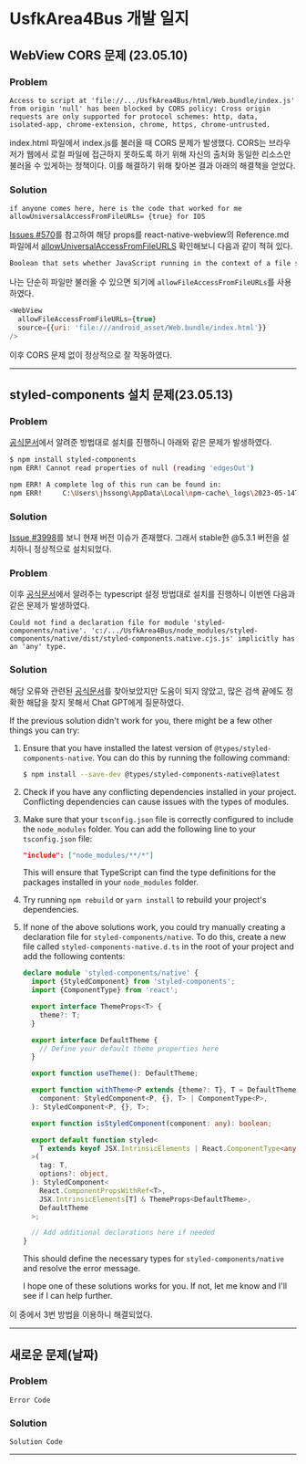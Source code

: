 # UsfkArea4Bus 개발 일지

## WebView CORS 문제 (23.05.10)

### Problem

```
Access to script at 'file://.../UsfkArea4Bus/html/Web.bundle/index.js' from origin 'null' has been blocked by CORS policy: Cross origin requests are only supported for protocol schemes: http, data, isolated-app, chrome-extension, chrome, https, chrome-untrusted.
```

index.html 파일에서 index.js를 불러올 때 CORS 문제가 발생했다. CORS는 브라우저가 웹에서 로컬 파일에 접근하지 못하도록 하기 위해 자신의 출처와 동일한 리소스만 불러올 수 있게하는 정책이다.
이를 해결하기 위해 찾아본 결과 아래의 해결책을 얻었다.

### Solution

```
if anyone comes here, here is the code that worked for me
allowUniversalAccessFromFileURLs= {true} for IOS
```

[Issues #570](https://github.com/react-native-webview/react-native-webview/issues/570)를 참고하여 해당 props를
react-native-webview의 Reference.md 파일에서 [allowUniversalAccessFromFileURLS](https://github.com/react-native-webview/react-native-webview/blob/master/docs/Reference.md#allowUniversalAccessFromFileURLs) 확인해보니 다음과 같이 적혀 있다.

```bash
Boolean that sets whether JavaScript running in the context of a file scheme URL should be allowed to access content from any origin. Including accessing content from other file scheme URLs. The default value is false.
```

나는 단순히 파일만 불러올 수 있으면 되기에 `allowFileAccessFromFileURLs`를 사용하였다.

```js
<WebView
  allowFileAccessFromFileURLs={true}
  source={{uri: 'file:///android_asset/Web.bundle/index.html'}}
/>
```

이후 CORS 문제 없이 정상적으로 잘 작동하였다.

---

## styled-components 설치 문제(23.05.13)

### Problem

[공식문서](https://styled-components.com/docs/basics#installation)에서 알려준 방법대로 설치를 진행하니 아래와 같은 문제가 발생하였다.

```bash
$ npm install styled-components
npm ERR! Cannot read properties of null (reading 'edgesOut')

npm ERR! A complete log of this run can be found in:
npm ERR!     C:\Users\jhssong\AppData\Local\npm-cache\_logs\2023-05-14T07_00_21_747Z-debug-0.log
```

### Solution

[Issue #3998](https://github.com/styled-components/styled-components/issues/3998)를 보니 현재 버전 이슈가 존재했다. 그래서 stable한 @5.3.1 버전을 설치하니 정상적으로 설치되었다.

### Problem

이후 [공식문서](https://styled-components.com/docs/api#typescript)에서 알려주는 typescript 설정 방법대로 설치를 진행하니 이번엔 다음과 같은 문제가 발생하였다.

```
Could not find a declaration file for module 'styled-components/native'. 'c:/.../UsfkArea4Bus/node_modules/styled-components/native/dist/styled-components.native.cjs.js' implicitly has an 'any' type.
```

### Solution

해당 오류와 관련된 [공식문서](https://styled-components.com/docs/faqs#missing-declarations-for-styledcomponentsnative)를 찾아보았지만 도움이 되지 않았고, 많은 검색 끝에도 정확한 해답을 찾지 못해서 Chat GPT에게 질문하였다.

If the previous solution didn't work for you, there might be a few other things you can try:

1. Ensure that you have installed the latest version of `@types/styled-components-native`. You can do this by running the following command:

   ```bash
   $ npm install --save-dev @types/styled-components-native@latest
   ```

2. Check if you have any conflicting dependencies installed in your project. Conflicting dependencies can cause issues with the types of modules.

3. Make sure that your `tsconfig.json` file is correctly configured to include the `node_modules` folder. You can add the following line to your `tsconfig.json` file:

   ```json
   "include": ["node_modules/**/*"]
   ```

   This will ensure that TypeScript can find the type definitions for the packages installed in your `node_modules` folder.

4. Try running `npm rebuild` or `yarn install` to rebuild your project's dependencies.

5. If none of the above solutions work, you could try manually creating a declaration file for `styled-components/native`. To do this, create a new file called `styled-components-native.d.ts` in the root of your project and add the following contents:

   ```typescript
   declare module 'styled-components/native' {
     import {StyledComponent} from 'styled-components';
     import {ComponentType} from 'react';

     export interface ThemeProps<T> {
       theme?: T;
     }

     export interface DefaultTheme {
       // Define your default theme properties here
     }

     export function useTheme(): DefaultTheme;

     export function withTheme<P extends {theme?: T}, T = DefaultTheme>(
       component: StyledComponent<P, {}, T> | ComponentType<P>,
     ): StyledComponent<P, {}, T>;

     export function isStyledComponent(component: any): boolean;

     export default function styled<
       T extends keyof JSX.IntrinsicElements | React.ComponentType<any>,
     >(
       tag: T,
       options?: object,
     ): StyledComponent<
       React.ComponentPropsWithRef<T>,
       JSX.IntrinsicElements[T] & ThemeProps<DefaultTheme>,
       DefaultTheme
     >;

     // Add additional declarations here if needed
   }
   ```

   This should define the necessary types for `styled-components/native` and resolve the error message.

   I hope one of these solutions works for you. If not, let me know and I'll see if I can help further.

이 중에서 3번 방법을 이용하니 해결되었다.

---

## 새로운 문제(날짜)

### Problem

```
Error Code
```

### Solution

```
Solution Code
```

---
